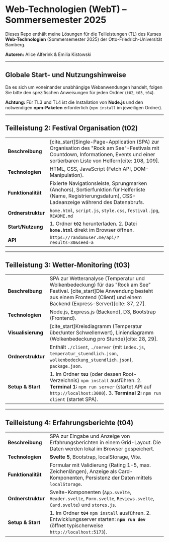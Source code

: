 # Web-Technologien (WebT) – Sommersemester 2025

Dieses Repo enthält meine Lösungen für die Teilleistungen (TL) des Kurses **Web-Technologien** (Sommersemester 2025) der Otto-Friedrich-Universität Bamberg.

**Autoren:** Alice Alferink & Emilia Kistowski

---

## Globale Start- und Nutzungshinweise

Da es sich um voneinander unabhängige Webanwendungen handelt, folgen Sie bitte den spezifischen Anweisungen für jeden Ordner (`t02`, `t03`, `t04`).

**Achtung:** Für TL3 und TL4 ist die Installation von **Node.js** und den notwendigen **npm-Paketen** erforderlich (`npm install` im jeweiligen Ordner).

---

## Teilleistung 2: Festival Organisation (t02)

| | |
| :--- | :--- |
| **Beschreibung** | [cite_start]Single-Page-Application (SPA) zur Organisation des "Rock am See"-Festivals mit Countdown, Informationen, Events und einer sortierbaren Liste von Helfern[cite: 108, 109]. |
| **Technologien** | HTML, CSS, JavaScript (Fetch API, DOM-Manipulation). |
| **Funktionalität** | Fixierte Navigationsleiste, Sprungmarken (Anchors), Sortierfunktion für Helferliste (Name, Registrierungsdatum), CSS-Ladeanzeige während des Datenabrufs. |
| **Ordnerstruktur** | `home.html`, `script.js`, `style.css`, `festival.jpg`, `README.md` |
| **Start/Nutzung** | 1. Ordner **`t02`** herunterladen. 2. Datei **`home.html`** direkt im Browser öffnen. |
| **API** | `https://randomuser.me/api/?results=30&seed=a` |

---

## Teilleistung 3: Wetter-Monitoring (t03)

| | |
| :--- | :--- |
| **Beschreibung** | SPA zur Wetteranalyse (Temperatur und Wolkenbedeckung) für das "Rock am See" Festival. [cite_start]Die Anwendung besteht aus einem Frontend (Client) und einem Backend (Express-Server)[cite: 37, 27]. |
| **Technologien** | Node.js, Express.js (Backend), D3, Bootstrap (Frontend). |
| **Visualisierung** | [cite_start]Kreisdiagramm (Temperatur über/unter Schwellenwert), Liniendiagramm (Wolkenbedeckung pro Stunde)[cite: 28, 29]. |
| **Ordnerstruktur** | Enthält `./client`, `./server` (mit `index.js`, `temperatur_stuendlich.json`, `wolkenbedeckung_stuendlich.json`), `package.json`. |
| **Setup & Start** | 1. Im Ordner **`t03`** (oder dessen Root-Verzeichnis) `npm install` ausführen. 2. **Terminal 1:** `npm run server` (startet API auf `http://localhost:3000`). 3. **Terminal 2:** `npm run client` (startet SPA). |

---

## Teilleistung 4: Erfahrungsberichte (t04)

| | |
| :--- | :--- |
| **Beschreibung** | SPA zur Eingabe und Anzeige von Erfahrungsberichten in einem Grid-Layout. Die Daten werden lokal im Browser gespeichert. |
| **Technologien** | **Svelte 5**, Bootstrap, localStorage, Vite. |
| **Funktionalität** | Formular mit Validierung (Rating 1-5, max. Zeichenlängen), Anzeige als Card-Komponenten, Persistenz der Daten mittels `localStorage`. |
| **Ordnerstruktur** | Svelte-Komponenten (`App.svelte`, `Header.svelte`, `Form.svelte`, `Reviews.svelte`, `Card.svelte`) und `stores.js`. |
| **Setup & Start** | 1. Im Ordner **`t04`** `npm install` ausführen. 2. Entwicklungsserver starten: **`npm run dev`** (öffnet typischerweise `http://localhost:5173`). |

